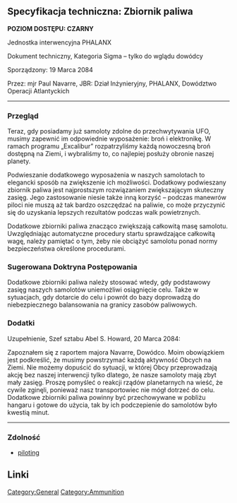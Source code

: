 ## Specyfikacja techniczna: Zbiornik paliwa

**POZIOM DOSTĘPU: CZARNY**

Jednostka interwencyjna PHALANX

Dokument techniczny, Kategoria Sigma – tylko do wglądu dowódcy

Sporządzony: 19 Marca 2084

Przez: mjr Paul Navarre, JBR: Dział Inżynieryjny, PHALANX, Dowództwo
Operacji Atlantyckich

------------------------------------------------------------------------

### Przegląd

Teraz, gdy posiadamy już samoloty zdolne do przechwytywania UFO, musimy
zapewnić im odpowiednie wyposażenie: broń i elektronikę. W ramach
programu „Excalibur” rozpatrzyliśmy każdą nowoczesną broń dostępną na
Ziemi, i wybraliśmy to, co najlepiej posłuży obronie naszej planety.

Podwieszanie dodatkowego wyposażenia w naszych samolotach to elegancki
sposób na zwiększenie ich możliwości. Dodatkowy podwieszany zbiornik
paliwa jest najprostszym rozwiązaniem zwiększającym skuteczny zasięg.
Jego zastosowanie niesie także inną korzyść – podczas manewrów piloci
nie muszą aż tak bardzo oszczędzać na paliwie, co może przyczynić się do
uzyskania lepszych rezultatów podczas walk powietrznych.

Dodatkowe zbiorniki paliwa znacząco zwiększają całkowitą masę samolotu.
Uwzględniając automatyczne procedury startu sprawdzające całkowitą wagę,
należy pamiętać o tym, żeby nie obciążyć samolotu ponad normy
bezpieczeństwa określone procedurami.

### Sugerowana Doktryna Postępowania

Dodatkowe zbiorniki paliwa należy stosować wtedy, gdy podstawowy zasięg
naszych samolotów uniemożliwi osiągnięcie celu. Także w sytuacjach, gdy
dotarcie do celu i powrót do bazy doprowadzą do niebezpiecznego
balansowania na granicy zasobów paliwowych.

### Dodatki

Uzupełnienie, Szef sztabu Abel S. Howard, 20 Marca 2084:

Zapoznałem się z raportem majora Navarre, Dowódco. Moim obowiązkiem jest
podkreślić, że musimy powstrzymać każdą aktywność Obcych na Ziemi. Nie
możemy dopuścić do sytuacji, w której Obcy przeprowadzają akcję bez
naszej interwencji tylko dlatego, że nasze samoloty mają zbyt mały
zasięg. Proszę pomyśleć o reakcji rządów planetarnych na wieść, że
cywile zginęli, ponieważ nasz transportowiec nie mógł dotrzeć do celu.
Dodatkowe zbiorniki paliwa powinny być przechowywane w pobliżu hangaru i
gotowe do użycia, tak by ich podczepienie do samolotów było kwestią
minut.

------------------------------------------------------------------------

### Zdolność

- [piloting](Skills/piloting "wikilink")

## Linki

[Category:General](Category:General "wikilink")
[Category:Ammunition](Category:Ammunition "wikilink")